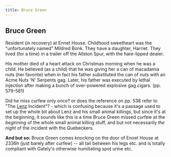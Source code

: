 ```yaml
---
title: Bruce Green
---
```


Bruce Green
-----------

Resident (in recovery) at Ennet House. Childhood sweetheart was the
"unfortunately named" Mildred Bonk. They have a daughter, Harriet. They lived
(for a time) in a trailer off the Allston Spur, with the hare-lipped dealer.

His mother died of a heart attack on Christmas morning when he was a child. He
believed (as a child) that he was giving her a can of macadamia nuts (her
favorite) when in fact his father substituted the can of nuts with an Acme Nuts
'N' Serpents gag. Later, his father was executed by lethal injection after
making a bunch of over-powered explosive gag cigars. (pp. 579-581)

Did he miss curfew only once? or does the reference on pp. 538 refer to
"The [Lenz](/infinite-notes/characters/Randy_Lenz) Incident"? - which is confusing because it's
a passage used to set up the whole bit about Lenz and his small animal killings,
but since it's at the beginning, it sounds like this is a time Bruce Green
missed curfew at the *beginning* of the whole small animal killing stuff, and
but not necessarily *the night* of the incident with the Quebeckers.

**And but so:** Bruce Green comes knocking on the door of Ennet House at 2336h
(just barely after curfew) -- all tail between his legs etc. and is totally
compliant with Gately's otherwise humiliating spot urine etc.
